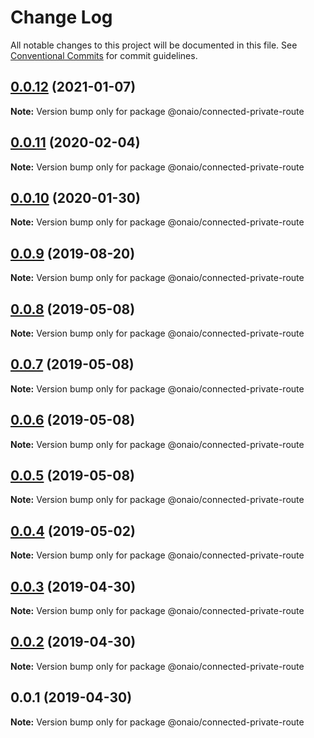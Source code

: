# Change Log

All notable changes to this project will be documented in this file.
See [Conventional Commits](https://conventionalcommits.org) for commit guidelines.

## [0.0.12](https://github.com/onaio/js-tools/compare/@onaio/connected-private-route@0.0.11...@onaio/connected-private-route@0.0.12) (2021-01-07)

**Note:** Version bump only for package @onaio/connected-private-route

## [0.0.11](https://github.com/onaio/js-tools/compare/@onaio/connected-private-route@0.0.10...@onaio/connected-private-route@0.0.11) (2020-02-04)

**Note:** Version bump only for package @onaio/connected-private-route

## [0.0.10](https://github.com/onaio/js-tools/compare/@onaio/connected-private-route@0.0.9...@onaio/connected-private-route@0.0.10) (2020-01-30)

**Note:** Version bump only for package @onaio/connected-private-route

## [0.0.9](https://github.com/onaio/js-tools/compare/@onaio/connected-private-route@0.0.8...@onaio/connected-private-route@0.0.9) (2019-08-20)

**Note:** Version bump only for package @onaio/connected-private-route

## [0.0.8](https://github.com/onaio/js-tools/compare/@onaio/connected-private-route@0.0.7...@onaio/connected-private-route@0.0.8) (2019-05-08)

**Note:** Version bump only for package @onaio/connected-private-route

## [0.0.7](https://github.com/onaio/js-tools/compare/@onaio/connected-private-route@0.0.6...@onaio/connected-private-route@0.0.7) (2019-05-08)

**Note:** Version bump only for package @onaio/connected-private-route

## [0.0.6](https://github.com/onaio/js-tools/compare/@onaio/connected-private-route@0.0.5...@onaio/connected-private-route@0.0.6) (2019-05-08)

**Note:** Version bump only for package @onaio/connected-private-route

## [0.0.5](https://github.com/onaio/js-tools/compare/@onaio/connected-private-route@0.0.5...@onaio/connected-private-route@0.0.5) (2019-05-08)

**Note:** Version bump only for package @onaio/connected-private-route

## [0.0.4](https://github.com/onaio/js-tools/compare/@onaio/connected-private-route@0.0.3...@onaio/connected-private-route@0.0.4) (2019-05-02)

**Note:** Version bump only for package @onaio/connected-private-route

## [0.0.3](https://github.com/onaio/js-tools/compare/@onaio/connected-private-route@0.0.2...@onaio/connected-private-route@0.0.3) (2019-04-30)

**Note:** Version bump only for package @onaio/connected-private-route

## [0.0.2](https://github.com/onaio/js-tools/compare/@onaio/connected-private-route@0.0.1...@onaio/connected-private-route@0.0.2) (2019-04-30)

**Note:** Version bump only for package @onaio/connected-private-route

## 0.0.1 (2019-04-30)

**Note:** Version bump only for package @onaio/connected-private-route
